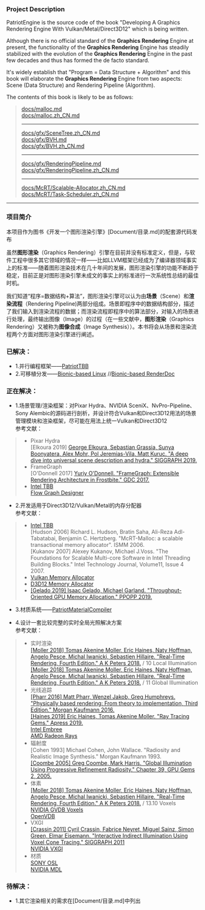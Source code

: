 ﻿### Project Description     
PatriotEngine is the source code of the book "Developing A Graphics Rendering Engine With Vulkan/Metal/Direct3D12" which is being written.   

Although there is no official standard of the **Graphics Rendering** Engine at present, the functionality of the **Graphics Rendering** Engine has steadily stabilized with the evolution of the **Graphics Rendering** Engine in the past few decades and thus has formed the de facto standard.   

It's widely establish that "Program = Data Structure + Algorithm" and this book will elaborate the **Graphics Rendering** Engine from two aspects: Scene (Data Structure) and Rendering Pipeline (Algorithm). 

The contents of this book is likely to be as follows:   
>    
> [docs/malloc.md](docs/malloc.md)  
> [docs/malloc.zh_CN.md](docs/malloc.zh_CN.md)  
>        
> ---    
>     
> [docs/gfx/SceneTree.zh_CN.md](docs/gfx/SceneTree.zh_CN.md)  
> [docs/gfx/BVH.md](docs/gfx/BVH.md)     
> [docs/gfx/BVH.zh_CN.md](docs/gfx/BVH.zh_CN.md)     
>        
> ---    
>     
> [docs/gfx/RenderingPipeline.md](docs/gfx/RenderingPipeline.md)      
> [docs/gfx/RenderingPipeline.zh_CN.md](docs/gfx/RenderingPipeline.zh_CN.md)      
>        
> ---    
>      
> [docs/McRT/Scalable-Allocator.zh_CN.md](docs/McRT/Scalable-Allocator.zh_CN.md)             
> [docs/McRT/Task-Scheduler.zh_CN.md](docs/McRT/Task-Scheduler.zh_CN.md)        
>     
      
---     
        
### 项目简介 
本项目作为图书《开发一个图形渲染引擎》[Document/目录.md]的配套源代码发布  
  
虽然**图形渲染**（Graphics Rendering）引擎在目前并没有标准定义，但是，与软件工程中很多其它领域的情况一样——比如LLVM框架已经成为了编译器领域事实上的标准——随着图形渲染技术在几十年间的发展，图形渲染引擎的功能不断趋于稳定，目前正是对图形渲染引擎未成文的事实上的标准进行一次系统性总结的最佳时机。  

我们知道“程序=数据结构+算法”，图形渲染引擎可以认为由**场景**（Scene）和**渲染流程**（Rendering Pipeline)两部分组成。场景即程序中的数据结构部分，描述了我们输入到渲染流程的数据；而渲染流程即程序中的算法部分，对输入的场景进行处理，最终输出图像（Image）的过程（在一些文献中，**图形渲染**（Graphics Rendering）又被称为**图像合成**（Image Synthesis））。本书将会从场景和渲染流程两个方面对图形渲染引擎进行阐述。  

### 已解决：  
* 1\.并行编程框架——[PatriotTBB](https://github.com/YuqiaoZhang/PatriotTBB)  
* 2\.可移植分发——[Bionic-based Linux](https://github.com/YuqiaoZhang/Bionic-based-Linux)  //[Bionic-based RenderDoc](https://github.com/YuqiaoZhang/Bionic-based-RenderDoc)  

### 正在解决：  
* 1\.场景管理/渲染框架：对Pixar Hydra、NVIDIA SceniX、NvPro-Pipeline、Sony Alembic的源码进行剖析，并设计符合Vulkan和Direct3D12用法的场景管理模块和渲染框架，尽可能在用法上统一Vulkan和Direct3D12     
参考文献：   
> * Pixar Hydra     
\[Elkoura 2019\] [George Elkoura, Sebastian Grassia, Sunya Boonyatera, Alex Mohr, Pol Jeremias-Vila, Matt Kuruc. "A deep dive into universal scene description and hydra." SIGGRAPH 2019.](http://graphics.pixar.com/usd/files/Siggraph2019_Hydra.pdf)     
> * FrameGraph    
\[O'Donnell 2017\] [Yuriy O'Donnell. "FrameGraph: Extensible Rendering Architecture in Frostbite." GDC 2017.](https://www.ea.com/frostbite/news/framegraph-extensible-rendering-architecture-in-frostbite)       
> * [Intel TBB](https://software.intel.com/content/www/us/en/develop/tools/threading-building-blocks.html)     
[Flow Graph Designer](https://software.intel.com/content/www/us/en/develop/videos/flow-graph-designer-introduction.html)        
     
* 2\.开发适用于Direct3D12/Vulkan/Metal的内存分配器  
参考文献：   
> * [Intel TBB](https://www.threadingbuildingblocks.org/)  
\[Hudson 2006\] Richard L. Hudson, Bratin Saha, Ali-Reza Adl-Tabatabai, Benjamin C. Hertzberg. "McRT-Malloc: a scalable transactional memory allocator". ISMM 2006.  
\[Kukanov 2007\] Alexey Kukanov, Michael J.Voss. "The Foundations for Scalable Multi-core Software in Intel Threading Building Blocks." Intel Technology Journal, Volume11, Issue 4 2007.  
> * [Vulkan Memory Allocator](https://gpuopen.com/vulkan-memory-allocator-2-2/)  
> * [D3D12 Memory Allocator](https://gpuopen.com/d3d12-memory-allocator-1-0-0/)  
> * [\[Gelado 2019\] Isaac Gelado, Michael Garland. "Throughput-Oriented GPU Memory Allocation." PPOPP 2019.](https://research.nvidia.com/publication/2019-02_Throughput-oriented-GPU-memory)  

* 3\.材质系统——[PatriotMaterialCompiler](https://github.com/YuqiaoZhang/PatriotMaterialCompiler)  

* 4\.设计一套比较完整的实时全局光照解决方案  
参考文献：  
> * 实时渲染  
[\[Moller 2018\] Tomas Akenine Moller, Eric Haines, Naty Hoffman, Angelo Pesce, Michal Iwanicki, Sebastien Hillaire. "Real-Time Rendering, Fourth Edition." A K Peters 2018.](http://www.realtimerendering.com) / 10 Local Illumination  
[\[Moller 2018\] Tomas Akenine Moller, Eric Haines, Naty Hoffman, Angelo Pesce, Michal Iwanicki, Sebastien Hillaire. "Real-Time Rendering, Fourth Edition." A K Peters 2018.](http://www.realtimerendering.com) / 11 Global Illumination  
> * 光线追踪  
[\[Pharr 2016\] Matt Pharr, Wenzel Jakob, Greg Humphreys. "Physically based rendering: From theory to implementation, Third Edition." Morgan Kaufmann 2016.](http://www.pbr-book.org)  
[\[Haines 2019\] Eric Haines, Tomas Akenine Moller. "Ray Tracing Gems." Apress 2019.](https://research.nvidia.com/publication/2019-03_Ray-Tracing-Gems)  
[Intel Embree](https://www.embree.org/)  
[AMD Radeon Rays](https://gpuopen.com/gaming-product/radeon-rays/)  
> * 辐射度  
\[Cohen 1993\] Michael Cohen, John Wallace. "Radiosity and Realistic Image Synthesis." Morgan Kaufmann 1993.   
[\[Coombe 2005\] Greg Coombe, Mark Harris. "Global Illumination Using Progressive Refinement Radiosity." Chapter 39, GPU Gems 2, 2005.](https://developer.nvidia.com/gpugems/GPUGems2/gpugems2_chapter39.html)   
> * 体素  
[\[Moller 2018\] Tomas Akenine Moller, Eric Haines, Naty Hoffman, Angelo Pesce, Michal Iwanicki, Sebastien Hillaire. "Real-Time Rendering, Fourth Edition." A K Peters 2018.](http://www.realtimerendering.com) / 13.10 Voxels  
[NVIDIA GVDB Voxels](https://developer.nvidia.com/gvdb-samples)  
[OpenVDB](https://www.openvdb.org/)  
> * VXGI  
[\[Crassin 2011\] Cyril Crassin, Fabrice Neyret, Miguel Sainz, Simon Green, Elmar Eisemann. "Interactive Indirect Illumination Using Voxel Cone Tracing." SIGGRAPH 2011](https://research.nvidia.com/publication/interactive-indirect-illumination-using-voxel-cone-tracing)  
[NVIDIA VXGI](https://developer.nvidia.com/vxgi)  
> * 材质  
[SONY OSL](https://github.com/imageworks/OpenShadingLanguage/)  
[NVIDIA MDL](https://developer.nvidia.com/mdl-sdk)    
  
### 待解决：  
* 1\.其它渲染相关的需求在[Document/目录.md]中列出    